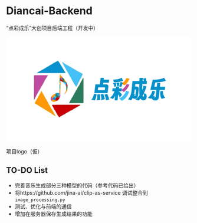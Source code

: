 # Diancai-Backend
“点彩成乐”大创项目后端工程（开发中）

![](logo.png)

项目logo（仮）

## TO-DO List
- 完善音乐生成部分三种模型的代码（参考代码已给出）
- 将https://github.com/jina-ai/clip-as-service 调试整合到`image_processing.py`
- 测试、优化与前端的通信
- 增加在服务器保存生成结果的功能